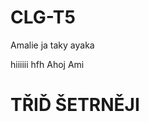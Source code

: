 
# CLG-T5





Amalie
ja taky
ayaka



hiiiiii
 hfh
 Ahoj Ami
 


<html>

<head>
<title>tridsetrneji</title>
</head>

<body>
<div>
<h1>TŘIĎ ŠETRNĚJI</h1>
</div>
</body>

</html>

